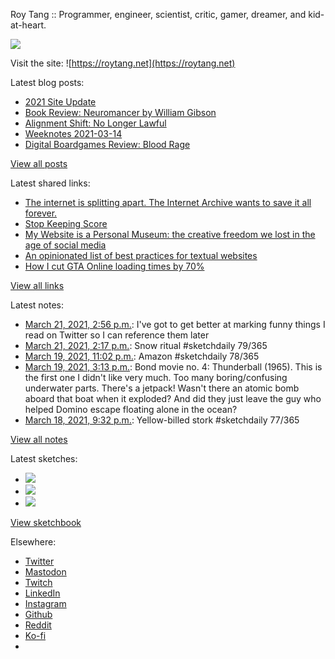 Roy Tang :: Programmer, engineer, scientist, critic, gamer, dreamer, and kid-at-heart.

![](https://roytang.net/static/img/profile.jpg)

Visit the site: ![https://roytang.net](https://roytang.net)

Latest blog posts:

- [2021 Site Update](https://roytang.net/2021/03/2021-site-update/)
- [Book Review: Neuromancer by William Gibson](https://roytang.net/2021/03/neuromancer/)
- [Alignment Shift: No Longer Lawful](https://roytang.net/2021/03/no-longer-lawful/)
- [Weeknotes 2021-03-14](https://roytang.net/2021/03/weeknotes-2021-03-14/)
- [Digital Boardgames Review: Blood Rage](https://roytang.net/2021/03/blood-rage/)

[View all posts](https://roytang.net/blog)

Latest shared links:

- [The internet is splitting apart. The Internet Archive wants to save it all forever.](https://roytang.net/2021/03/the-internet-is-splitting-apart-the-internet-archive-wants-to-save-it-all-forever/)
- [Stop Keeping Score](https://roytang.net/2021/03/stop-keeping-score/)
- [My Website is a Personal Museum: the creative freedom we lost in the age of social media](https://roytang.net/2021/03/writings/)
- [An opinionated list of best practices for textual websites](https://roytang.net/2021/03/an-opinionated-list-of-best-practices-for-textual-websites/)
- [How I cut GTA Online loading times by 70%](https://roytang.net/2021/03/how-i-cut-gta-online-loading-times-by-70/)

[View all links](https://roytang.net/links)

Latest notes:

- [March 21, 2021, 2:56 p.m.](https://roytang.net/2021/03/1373528862726885377/): I&#x27;ve got to get better at marking funny things I read on Twitter so I can reference them later
- [March 21, 2021, 2:17 p.m.](https://roytang.net/2021/03/1373518994993336320/): Snow ritual #sketchdaily 79/365
- [March 19, 2021, 11:02 p.m.](https://roytang.net/2021/03/1372926424533794822/): Amazon #sketchdaily 78/365
- [March 19, 2021, 3:13 p.m.](https://roytang.net/2021/03/c6152994fa5ddf4b9c3302bcddfdd699/): Bond movie no. 4: Thunderball (1965). This is the first one I didn&#x27;t like very much. Too many boring/confusing underwater parts. There&#x27;s a jetpack! Wasn&#x27;t there an atomic bomb aboard that boat when it exploded? And did they just leave the guy who helped Domino escape floating alone in the ocean?
- [March 18, 2021, 9:32 p.m.](https://roytang.net/2021/03/1372541524437700614/): Yellow-billed stork #sketchdaily 77/365

[View all notes](https://roytang.net/notes)

Latest sketches:


- ![](https://roytang.net/media/cache/30/b3/30b3a58673ee70471070b76c2c5993db.jpg)
- ![](https://roytang.net/media/cache/8a/73/8a73ee2d47bf9ae4b62869f562ed8428.jpg)
- ![](https://roytang.net/media/cache/cb/ad/cbad0150999831a85e28a87b2893bbd8.jpg)

[View sketchbook](https://roytang.net/albums/sketchbook)


Elsewhere:

- [Twitter](https://twitter.com/roytang)
- [Mastodon](https://mastodon.technology/@roytang)
- [Twitch](https://twitch.tv/twitchyroy)
- [LinkedIn](https://www.linkedin.com/in/roytang)
- [Instagram](https://instagram.com/roytang0400)
- [Github](https://github.com/roytang)
- [Reddit](https://reddit.com/u/hungryroy)
- [Ko-fi](https://ko-fi.com/roytang)
- [](mailto:hello@roytang.net)